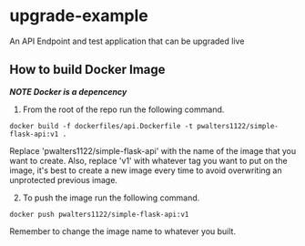# upgrade-example
An API Endpoint and test application that can be upgraded live

## How to build Docker Image

***NOTE Docker is a depencency***

1. From the root of the repo run the following command.

```shell
docker build -f dockerfiles/api.Dockerfile -t pwalters1122/simple-flask-api:v1 .
```

Replace 'pwalters1122/simple-flask-api' with the name of the image that you want to create. Also, replace 'v1' with whatever tag you want to put on the image, it's best to create a new image every time to avoid overwriting an unprotected previous image.

2. To push the image run the following command.

```shell
docker push pwalters1122/simple-flask-api:v1
```

Remember to change the image name to whatever you built.